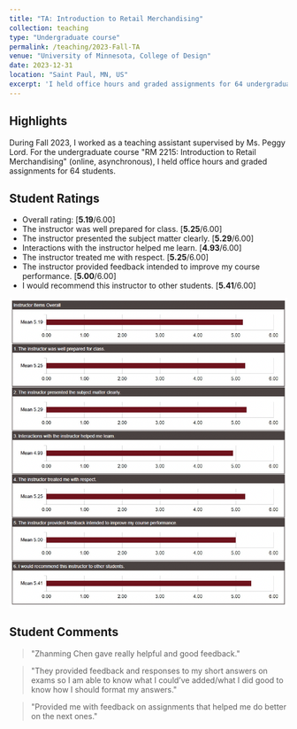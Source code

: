 ```yaml
---
title: "TA: Introduction to Retail Merchandising"
collection: teaching
type: "Undergraduate course"
permalink: /teaching/2023-Fall-TA
venue: "University of Minnesota, College of Design"
date: 2023-12-31
location: "Saint Paul, MN, US"
excerpt: 'I held office hours and graded assignments for 64 undergraduate students.'
---
```


## Highlights

During Fall 2023, I worked as a teaching assistant supervised by Ms. Peggy Lord. For the undergraduate course "RM 2215: Introduction to Retail Merchandising" (online, asynchronous), I held office hours and graded assignments for 64 students.

## Student Ratings

- Overall rating: \[**5.19**/6.00\]
- The instructor was well prepared for class. \[**5.25**/6.00\]
- The instructor presented the subject matter clearly. \[**5.29**/6.00\]
- Interactions with the instructor helped me learn. \[**4.93**/6.00\]
- The instructor treated me with respect. \[**5.25**/6.00\]
- The instructor provided feedback intended to improve my course performance. \[**5.00**/6.00\]
- I would recommend this instructor to other students. \[**5.41**/6.00\]

<p align="center">
  <img src="/images/TA-RM2215-Rating.png" alt="TA-RM2215-Rating" width="600"/>
</p>

## Student Comments

> "Zhanming Chen gave really helpful and good feedback."

> "They provided feedback and responses to my short answers on exams so I am able to know what I could’ve added/what I did good to know how I should format my answers."

> "Provided me with feedback on assignments that helped me do better on the next ones."
